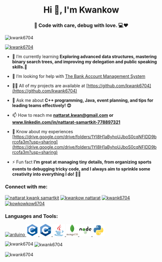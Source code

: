 <h1 align="center">Hi 👋, I'm Kwankow</h1>
<h3 align="center">🌟 Code with care, debug with love. 💻❤️</h3>

<p align="left"> <img src="https://komarev.com/ghpvc/?username=kwank6704&label=Profile%20views&color=0e75b6&style=flat" alt="kwank6704" /> </p>

<p align="left"> <a href="https://github.com/ryo-ma/github-profile-trophy"><img src="https://github-profile-trophy.vercel.app/?username=kwank6704" alt="kwank6704" /></a> </p>

- 🌱 I’m currently learning **Exploring advanced data structures, mastering binary search trees, and improving my delegation and public speaking skills.🌱**

- 🤝 I’m looking for help with [The Bank Account Management System](https://github.com/kwank6704/The-Bank-Account-Management-System)

- 👨‍💻 All of my projects are available at [https://github.com/kwank6704](https://github.com/kwank6704)

- 💬 Ask me about **C++ programming, Java, event planning, and tips for leading teams effectively! 😊**

- 📫 How to reach me **nattarat.kwan@gmail.com or www.linkedin.com/in/nattarat-samartkit-778897321**

- 📄 Know about my experiences [https://drive.google.com/drive/folders/1YI8H1aByhoUJboS0cqNFIDD9brcofa3m?usp=sharing](https://drive.google.com/drive/folders/1YI8H1aByhoUJboS0cqNFIDD9brcofa3m?usp=sharing)

- ⚡ Fun fact **I’m great at managing tiny details, from organizing sports events to debugging tricky code, and I always aim to sprinkle some creativity into everything I do! 🏅✨**

<h3 align="left">Connect with me:</h3>
<p align="left">
<a href="https://linkedin.com/in/nattarat kwank samartkit" target="blank"><img align="center" src="https://raw.githubusercontent.com/rahuldkjain/github-profile-readme-generator/master/src/images/icons/Social/linked-in-alt.svg" alt="nattarat kwank samartkit" height="30" width="40" /></a>
<a href="https://fb.com/kwankow nattarat" target="blank"><img align="center" src="https://raw.githubusercontent.com/rahuldkjain/github-profile-readme-generator/master/src/images/icons/Social/facebook.svg" alt="kwankow nattarat" height="30" width="40" /></a>
<a href="https://instagram.com/kwank6704" target="blank"><img align="center" src="https://raw.githubusercontent.com/rahuldkjain/github-profile-readme-generator/master/src/images/icons/Social/instagram.svg" alt="kwank6704" height="30" width="40" /></a>
<a href="https://discord.gg/kowkowkow6704" target="blank"><img align="center" src="https://raw.githubusercontent.com/rahuldkjain/github-profile-readme-generator/master/src/images/icons/Social/discord.svg" alt="kowkowkow6704" height="30" width="40" /></a>
</p>

<h3 align="left">Languages and Tools:</h3>
<p align="left"> <a href="https://www.arduino.cc/" target="_blank" rel="noreferrer"> <img src="https://cdn.worldvectorlogo.com/logos/arduino-1.svg" alt="arduino" width="40" height="40"/> </a> <a href="https://www.cprogramming.com/" target="_blank" rel="noreferrer"> <img src="https://raw.githubusercontent.com/devicons/devicon/master/icons/c/c-original.svg" alt="c" width="40" height="40"/> </a> <a href="https://www.w3schools.com/cpp/" target="_blank" rel="noreferrer"> <img src="https://raw.githubusercontent.com/devicons/devicon/master/icons/cplusplus/cplusplus-original.svg" alt="cplusplus" width="40" height="40"/> </a> <a href="https://www.java.com" target="_blank" rel="noreferrer"> <img src="https://raw.githubusercontent.com/devicons/devicon/master/icons/java/java-original.svg" alt="java" width="40" height="40"/> </a> <a href="https://www.mongodb.com/" target="_blank" rel="noreferrer"> <img src="https://raw.githubusercontent.com/devicons/devicon/master/icons/mongodb/mongodb-original-wordmark.svg" alt="mongodb" width="40" height="40"/> </a> <a href="https://nodejs.org" target="_blank" rel="noreferrer"> <img src="https://raw.githubusercontent.com/devicons/devicon/master/icons/nodejs/nodejs-original-wordmark.svg" alt="nodejs" width="40" height="40"/> </a> <a href="https://www.python.org" target="_blank" rel="noreferrer"> <img src="https://raw.githubusercontent.com/devicons/devicon/master/icons/python/python-original.svg" alt="python" width="40" height="40"/> </a> </p>

<p><img align="left" src="https://github-readme-stats.vercel.app/api/top-langs?username=kwank6704&show_icons=true&locale=en&layout=compact" alt="kwank6704" /></p>

<p>&nbsp;<img align="center" src="https://github-readme-stats.vercel.app/api?username=kwank6704&show_icons=true&locale=en" alt="kwank6704" /></p>

<p><img align="center" src="https://github-readme-streak-stats.herokuapp.com/?user=kwank6704&" alt="kwank6704" /></p>
